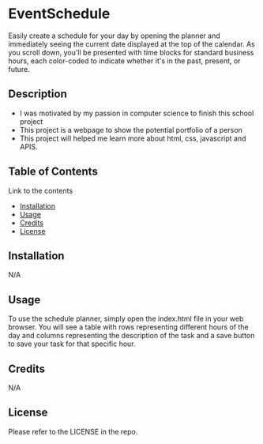 # EventSchedule
Easily create a schedule for your day by opening the planner and immediately seeing the current date displayed at the top of the calendar. As you scroll down, you'll be presented with time blocks for standard business hours, each color-coded to indicate whether it's in the past, present, or future.

## Description

- I was motivated by my passion in computer science to finish this school project
- This project is a webpage to show the potential portfolio of a person
- This project will helped me learn more about html, css, javascript and APIS.

## Table of Contents 

Link to the contents

- [Installation](#installation)
- [Usage](#usage)
- [Credits](#credits)
- [License](#license)

## Installation

N/A

## Usage

To use the schedule planner, simply open the index.html file in your web browser. You will see a table with rows representing different hours of the day and columns representing the description of the task and a save button to save your task for that specific hour.

## Credits

N/A

## License

Please refer to the LICENSE in the repo.